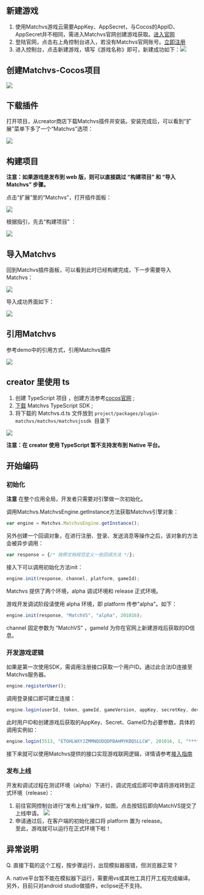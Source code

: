## 新建游戏

1. 使用Matchvs游戏云需要AppKey、AppSecret，与Cocos的AppID、AppSecret并不相同，需进入Matchvs官网创建游戏获取。[进入官网](http://www.matchvs.com/manage/gameContentList/)
2. 登陆官网，点击右上角控制台进入，若没有Matchvs官网账号。[立即注册](http://www.matchvs.com/vsRegister)
3. 进入控制台，点击新建游戏，填写《游戏名称》即可，新建成功如下：![](http://imgs.matchvs.com/static/2_2.png)

## 创建Matchvs-Cocos项目

![](http://imgs.matchvs.com/static/cocos/quick_start1_1.png)



## 下载插件

打开项目，从creator商店下载Matchvs插件并安装。安装完成后，可以看到“扩展”菜单下多了一个“Matchvs”选项：

![](http://imgs.matchvs.com/static/cocos/quick_start1_3.png)



## 构建项目

**注意：如果游戏是发布到 web 版，则可以直接跳过 “构建项目”  和 “导入 Matchvs” 步骤。**

点击“扩展”里的“Matchvs”，打开插件面板：

![](http://imgs.matchvs.com/static/cocos_plugin1.png)



根据指引，先去“构建项目” ：

![](http://imgs.matchvs.com/static/cocos_plugin2.png)



## 导入Matchvs

回到Matchvs插件面板，可以看到此时已经构建完成，下一步需要导入Matchvs：

![](http://imgs.matchvs.com/static/cocos_plugin3.png)



导入成功界面如下：

![](http://imgs.matchvs.com/static/cocos_plugin4.png)

## 引用Matchvs

参考demo中的引用方式，引用Matchvs插件

![](http://imgs.matchvs.com/static/cocos_plugin5.png)



## creator 里使用 ts

1. 创建 TypeScript 项目 ，创建方法参考[cocos官网]( http://docs.cocos.com/creator/manual/zh/scripting/typescript.html?h=type) ;
2. [下载](http://www.matchvs.com/serviceDownload) Matchvs TypeScript SDK ;
3. 将下载的 Matchvs.d.ts 文件放到 `project/packages/plugin-matchvs/matchvs/matchvsjssdk `目录下

![](http://imgs.matchvs.com/static/creatorts.png)

**注意：在 creator 使用 TypeScript 暂不支持发布到 Native 平台。**

## 开始编码

### 初始化

**注意**  在整个应用全局，开发者只需要对引擎做一次初始化。

调用Matchvs.MatchvsEngine.getInstance方法获取Matchvs引擎对象：

```javascript
var engine = Matchvs.MatchvsEngine.getInstance();
```

另外创建一个回调对象，在进行注册、登录、发送消息等操作之后，该对象的方法会被异步调用：

```javascript
var response = {/* 按照文档规范定义一些回调方法 */};
```

接入下可以调用初始化方法init：

```javascript
engine.init(response, channel, platform, gameId);
```

Matchvs 提供了两个环境，alpha 调试环境和 release 正式环境。

游戏开发调试阶段请使用 alpha 环境，即 platform 传参"alpha"。如下：

```javascript
engine.init(response, "MatchVS", "alpha", 201016);
```

channel 固定参数为 “MatchVS” ，gameId 为你在官网上新建游戏后获取的ID信息。

### 开发游戏逻辑

如果是第一次使用SDK，需调用注册接口获取一个用户ID。通过此合法ID连接至Matchvs服务器。

```javascript
engine.registerUser();
```

调用登录接口即可建立连接：

```javascript
engine.login(userId, token, gameId, gameVersion, appKey, secretKey, deviceId, gatewayId);
```

此时用户ID和创建游戏后获取的AppKey、Secret、GameID为必要参数，具体的调用实例如：

```javascript
engine.login(3513, "ETOHLWXYJZMMNQUDQDPBAHMYKBQSLLCW", 201016, 1, "***************** ", "afecedab415e40a4a1d1329962940191", "", "");
```

接下来就可以使用Matchvs提供的接口实现游戏联网逻辑，详情请参考[接入指南](http://www.matchvs.com/service?page=guideCreator)

### 发布上线

开发和调试过程在测试环境（alpha）下进行，调试完成后即可申请将游戏转到正式环境（release）：

1. 前往官网控制台进行“发布上线”操作，如图，点击按钮后即向MatchVS提交了上线申请。 ![](http://imgs.matchvs.com/static/2_4.png)
2. 申请通过后，在客户端的初始化接口将 platform 置为 release。  
   至此，游戏就可以运行在正式环境下啦！


## 异常说明

Q. 直接下载的这个工程，按步骤运行，出现模拟器报错，但浏览器正常 ?

A. native平台暂不能在模拟器下运行，需要用vs或其他工具打开工程完成编译。另外，目前只对android studio做插件，eclipse还不支持。
